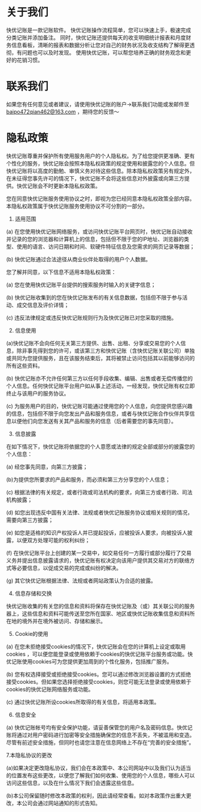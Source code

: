 # 关于我们

快优记账是一款记账软件。
快优记账操作流程简单，您可以快速上手，极速完成分类记账并添加备注。
同时，快优记账还提供每天的收支明细统计报表和月度财务信息看板，清晰的报表和数据分析让您对自己的财务状况及收支结构了解得更透彻，有问题也可以及时发现。
使用快优记账，可以帮您培养正确的财务观念和更好的花销习惯。

# 联系我们

如果您有任何意见或者建议，请使用快优记账的账户->联系我们功能或发邮件至 baipo472qian462@163.com ，期待您的反馈～


# 隐私政策

快优记账尊重并保护所有使用服务用户的个人隐私权。为了给您提供更准确、更有个性化的服务，快优记账会按照本隐私权政策的规定使用和披露您的个人信息。但快优记账将以高度的勤勉、审慎义务对待这些信息。除本隐私权政策另有规定外，在未征得您事先许可的情况下，快优记账不会将这些信息对外披露或向第三方提供。快优记账会不时更新本隐私权政策。

您在同意快优记账服务使用协议之时，即视为您已经同意本隐私权政策全部内容。本隐私权政策属于快优记账服务使用协议不可分割的一部分。

1. 适用范围

(a) 在您使用快优记账网络服务，或访问快优记账平台网页时，快优记账自动接收并记录的您的浏览器和计算机上的信息，包括但不限于您的IP地址、浏览器的类型、使用的语言、访问日期和时间、软硬件特征信息及您需求的网页记录等数据；

(b) 快优记账通过合法途径从商业伙伴处取得的用户个人数据。

您了解并同意，以下信息不适用本隐私权政策：

(a) 您在使用快优记账平台提供的搜索服务时输入的关键字信息；

(b) 快优记账收集到的您在快优记账发布的有关信息数据，包括但不限于参与活动、成交信息及评价详情；

(c) 违反法律规定或违反快优记账规则行为及快优记账已对您采取的措施。

2. 信息使用

(a)快优记账不会向任何无关第三方提供、出售、出租、分享或交易您的个人信息，除非事先得到您的许可，或该第三方和快优记账（含快优记账关联公司）单独或共同为您提供服务，且在该服务结束后，其将被禁止访问包括其以前能够访问的所有这些资料。

(b) 快优记账亦不允许任何第三方以任何手段收集、编辑、出售或者无偿传播您的个人信息。任何快优记账平台用户如从事上述活动，一经发现，快优记账有权立即终止与该用户的服务协议。

(c) 为服务用户的目的，快优记账可能通过使用您的个人信息，向您提供您感兴趣的信息，包括但不限于向您发出产品和服务信息，或者与快优记账合作伙伴共享信息以便他们向您发送有关其产品和服务的信息（后者需要您的事先同意）。

3. 信息披露

在如下情况下，快优记账将依据您的个人意愿或法律的规定全部或部分的披露您的个人信息：

(a) 经您事先同意，向第三方披露；

(b)为提供您所要求的产品和服务，而必须和第三方分享您的个人信息；

(c) 根据法律的有关规定，或者行政或司法机构的要求，向第三方或者行政、司法机构披露；

(d) 如您出现违反中国有关法律、法规或者快优记账服务协议或相关规则的情况，需要向第三方披露；

(e) 如您是适格的知识产权投诉人并已提起投诉，应被投诉人要求，向被投诉人披露，以便双方处理可能的权利纠纷；

(f) 在快优记账平台上创建的某一交易中，如交易任何一方履行或部分履行了交易义务并提出信息披露请求的，快优记账有权决定向该用户提供其交易对方的联络方式等必要信息，以促成交易的完成或纠纷的解决。

(g) 其它快优记账根据法律、法规或者网站政策认为合适的披露。

4. 信息存储和交换

快优记账收集的有关您的信息和资料将保存在快优记账及（或）其关联公司的服务器上，这些信息和资料可能传送至您所在国家、地区或快优记账收集信息和资料所在地的境外并在境外被访问、存储和展示。

5. Cookie的使用

(a) 在您未拒绝接受cookies的情况下，快优记账会在您的计算机上设定或取用cookies ，可以便您能登录或使用依赖于cookies的快优记账平台服务或功能。快优记账使用cookies可为您提供更加周到的个性化服务，包括推广服务。

(b) 您有权选择接受或拒绝接受cookies。您可以通过修改浏览器设置的方式拒绝接受cookies。但如果您选择拒绝接受cookies，则您可能无法登录或使用依赖于cookies的快优记账网络服务或功能。

(c) 通过快优记账所设cookies所取得的有关信息，将适用本政策。

6. 信息安全

(a) 快优记账帐号均有安全保护功能，请妥善保管您的用户名及密码信息。快优记账将通过对用户密码进行加密等安全措施确保您的信息不丢失，不被滥用和变造。尽管有前述安全措施，但同时也请您注意在信息网络上不存在“完善的安全措施”。



7.本隐私协议的更改

(a)如果决定更改隐私协议，我们会在本政策中、本公司网站中以及我们认为适当的位置发布这些更改，以便您了解我们如何收集、使用您的个人信息，哪些人可以访问这些信息，以及在什么情况下我们会透露这些信息。

(b)本公司保留随时修改本政策的权利，因此请经常查看。如对本政策作出重大更改，本公司会通过网站通知的形式告知。
